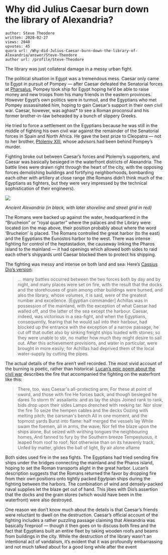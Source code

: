 # Why did Julius Caesar burn down the library of Alexandria?

	author: Steve Theodore
	written: 2020-02-27
	views: 2040
	upvotes: 45
	quora url: /Why-did-Julius-Caesar-burn-down-the-library-of-Alexandria/answer/Steve-Theodore
	author url: /profile/Steve-Theodore


The library was just collateral damage in a messy urban fight.

The political situation in Egypt was a tremendous mess. Caesar only came to Egypt in pursuit of Pompey — after Caesar defeated the Senatorial forces at [Pharsalus](https://en.wikipedia.org/wiki/Battle_of_Pharsalus), Pompey took ship for Egypt hoping he’d be able to raise money and new troops from his many friends in the eastern provinces. However Egypt’s own politics were in turmoil, and the Egyptians who met Pompey assassinated him, hoping to gain Caesar’s support in their own civil war. Caesar, however, was aghast* to see a Roman proconsul and his former brother-in-law beheaded by a bunch of slippery Greeks.

He tried to force a settlement on the Egyptians because he was still in the middle of fighting his own civil war against the remainder of the Senatorial forces in Spain and North Africa. He gave the best prize to Cleopatra — not to her brother, [Ptolemy XIII](https://en.wikipedia.org/wiki/Ptolemy_XIII_Theos_Philopator), whose advisors had been behind Pompey’s murder.

Fighting broke out between Caesar’s forces and Ptolemy’s supporters, and Caesar was basically besieged in the waterfront districts of Alexandria. The battle lines were drawn right through the heart of the city, with the opposing forces demolishing buildings and fortifying neighborhoods, bombarding each other with artillery at close range (the Romans didn’t think much of the Egyptians as fighters, but they were very impressed by the technical sophistication of their engineers).

![](https://qph.fs.quoracdn.net/main-qimg-b06227dab7d4f72ecba4f0476138ab92)

_Ancient Alexandria (in black, with later shoreline and street grid in red)_ 

The Romans were backed up against the water, headquartered in the “Brucheion” or “royal quarter” where the palaces and the Library were located (on the map above, their position probably about where the word ‘Brucheion’ is placed. The Romans controlled the great harbor (to the east) and the Egyptians the Eunostos harbor to the west. There was intense fighting for control of the heptastadion, the causeway linking the Pharos island to the mainland — it had openings which allowed both sides to raid each other’s shipyards until Caesar blocked them to protect his shipping.

The fighting was messy and intense on both land and sea: Here’s [Cassius Dio’s version](http://penelope.uchicago.edu/Thayer/E/Roman/Texts/Cassius_Dio/42*.html):

> … many battles occurred between the two forces both by day and by night, and many places were set on fire, with the result that the docks and the storehouses of grain among other buildings were burned, and also the library, whose volumes, it is said, were of the greatest number and excellence. [Egyptian commander] Achillas was in possession of the mainland, with the exception of what Caesar had walled off, and the latter of the sea except the harbour. Caesar, indeed, was victorious in a sea-fight, and when the Egyptians, consequently, fearing that he would sail into their harbour, had blocked up the entrance with the exception of a narrow passage, he cut off that outlet also by sinking freight ships loaded with stones; so they were unable to stir, no matter how much they might desire to sail out. After this achievement provisions, and water in particular, were brought in more easily; for Achillas had deprived them of the local water-supply by cutting the pipes.

The actual details of the fire aren’t well recorded. The most vivid account of the burning is poetic, rather than historical: [Lucan’s epic poem about the civil war](http://www.perseus.tufts.edu/hopper/text?doc=Perseus%3Atext%3A1999.02.0134%3Abook%3D10%3Acard%3D434#note-link2) describes the fire that accompanied the fighting on the waterfront like this:

> There, too, was Caesar's all-protecting arm;
For these at point of sword, and those with fire
He forces back, and though besieged he dares
To storm th' assailants: and as lay the ships
Joined rank to rank, bids drop upon their sides
Lamps drenched with reeking tar. Nor slow the fire
To seize the hempen cables and the decks
Oozing with melting pitch; the oarsman's bench
All in one moment, and the topmost yards
Burst into flame: half merged the vessels lay
While swam the foemen, all in arms, the wave;
Nor fell the blaze upon the ships alone,
But seized with writhing tongues the neighbouring homes,
And fanned to fury by the Southern breeze
Tempestuous, it leaped from roof to roof;
Not otherwise than on its heavenly track,
Unfed by matter, glides the ball of light,
By air alone aflame

Both sides used fire in the sea fights. The Egyptians had tried sending fire ships under the bridges connecting the mainland and the Pharos island, hoping to set the Roman transports alight in the great harbor. Lucan’s description suggests that the Romans returned the favor by dropping fire from their own positions onto tightly packed Egytpian ships during the fighting between the harbors. The combination of wind and densely-packed naval supplies let the blaze get out of hand. This jibes with Dio’s assertion that the docks and the grain stores (which would have been in the waterfront) were also destroyed.

One reason we don’t know much about the details is that Caesar’s friends were reluctant to dwell on the destruction. Caesar’s official account of the fighting includes a rather puzzling passage claiming that Alexandria was basically fireproof — though it then goes on to discuss both fires and the fact that Egyptians built an entire fleet by taking wooden roofs and beams from buildings in the city. While the destruction of the library wasn’t an intentional act of vandalism, it’s evident that it was profoundly embarrassing and not much talked about for a good long while after the event

